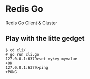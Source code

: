 # Redis Go
Redis Go Client &amp; Cluster

## Play with the litte gedget
    $ cd cli/
    # go run cli.go
    127.0.0.1:6379>set mykey myvalue
    +OK
    127.0.0.1:6379>ping
    +PONG
